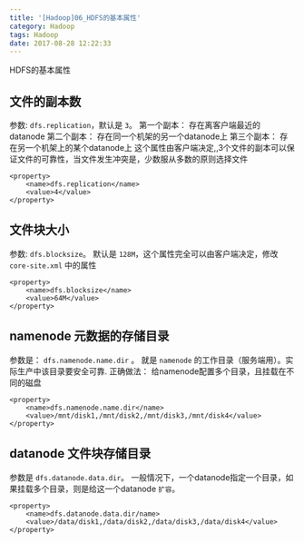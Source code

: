 ```yaml
---
title: '[Hadoop]06_HDFS的基本属性'
category: Hadoop
tags: Hadoop
date: 2017-08-28 12:22:33
---
```


HDFS的基本属性

## 文件的副本数
参数: `dfs.replication`，默认是 `3`。
第一个副本： 存在离客户端最近的datanode
第二个副本： 存在同一个机架的另一个datanode上
第三个副本： 存在另一个机架上的某个datanode上
这个属性由客户端决定,,3个文件的副本可以保证文件的可靠性，当文件发生冲突是，少数服从多数的原则选择文件
```
<property>
    <name>dfs.replication</name>
    <value>4</value>
</property>
```
## 文件块大小

参数: `dfs.blocksize`。
默认是 `128M`，这个属性完全可以由客户端决定，修改 `core-site.xml` 中的属性
```
<property>
    <name>dfs.blocksize</name>
    <value>64M</value>
</property>
```
## namenode 元数据的存储目录

参数是： `dfs.namenode.name.dir` 。
就是 `namenode` 的工作目录（服务端用）。实际生产中该目录要安全可靠.
正确做法： 给namenode配置多个目录，且挂载在不同的磁盘
```
<property>
    <name>dfs.namenode.name.dir</name>
    <value>/mnt/disk1,/mnt/disk2,/mnt/disk3,/mnt/disk4</value>
</property>
```

## datanode 文件块存储目录

参数是 `dfs.datanode.data.dir`。
一般情况下，一个datanode指定一个目录，如果挂载多个目录，则是给这一个datanode `扩容`。
```
<property>
    <name>dfs.datanode.data.dir/name>
    <value>/data/disk1,/data/disk2,/data/disk3,/data/disk4</value>
</property>
```

